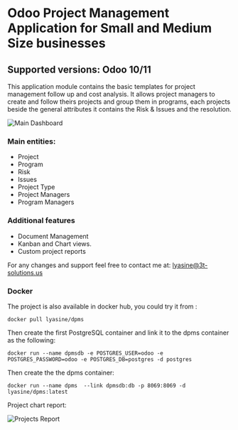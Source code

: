 # Odoo Project Management Application for Small and Medium Size businesses 

## Supported versions: Odoo 10/11

 This application module contains the basic templates for project management follow up and cost analysis.
It allows project managers to create and follow theirs projects and group them in programs, each projects beside the general attributes it contains the Risk & Issues and the resolution.

![Main Dashboard](https://res.cloudinary.com/t3-solutions-llc/image/upload/v1571152176/Capture_ikbh8t.jpg)

### Main entities:
* Project
* Program
* Risk
* Issues
* Project Type
* Project Managers
* Program Managers

### Additional features

* Document Management
* Kanban and Chart views.
* Custom project reports

For any changes and support feel free to contact me at: lyasine@3t-solutions.us


### Docker
The project is also available in docker hub, you could try it from :

```docker pull lyasine/dpms```

Then create the first PostgreSQL container and link it to the dpms container as the following:

```docker run --name dpmsdb -e POSTGRES_USER=odoo -e POSTGRES_PASSWORD=odoo -e POSTGRES_DB=postgres -d postgres```

Then create the the dpms container:

```docker run --name dpms  --link dpmsdb:db -p 8069:8069 -d lyasine/dpms:latest```

Project chart report:

![Projects Report](https://res.cloudinary.com/t3-solutions-llc/image/upload/v1571152176/Capture3_nsxy3b.jpg)


